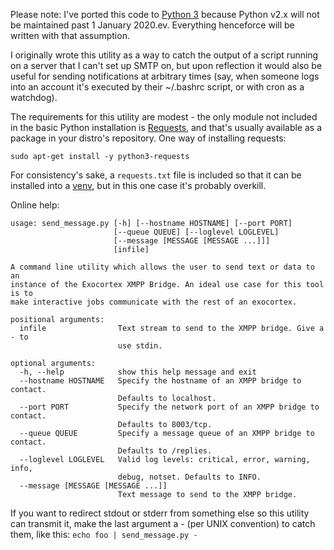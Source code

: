 Please note: I've ported this code to [Python 3](https://pythonclock.org) because Python v2.x will not be maintained past 1 January 2020.ev.  Everything henceforce will be written with that assumption.

I originally wrote this utility as a way to catch the output of a script running on a server that I can't set up SMTP on, but upon reflection it would also be useful for sending notifications at arbitrary times (say, when someone logs into an account it's executed by their ~/.bashrc script, or with cron as a watchdog).

The requirements for this utility are modest - the only module not included in the basic Python installation is [Requests](http://docs.python-requests.org/en/master/), and that's usually available as a package in your distro's repository.  One way of installing requests:
```
sudo apt-get install -y python3-requests
```

For consistency's sake, a `requests.txt` file is included so that it can be installed into a [venv](https://docs.python.org/3/tutorial/venv.html), but in this one case it's probably overkill.

Online help:
```
usage: send_message.py [-h] [--hostname HOSTNAME] [--port PORT]
                       [--queue QUEUE] [--loglevel LOGLEVEL]
                       [--message [MESSAGE [MESSAGE ...]]]
                       [infile]

A command line utility which allows the user to send text or data to an
instance of the Exocortex XMPP Bridge. An ideal use case for this tool is to
make interactive jobs communicate with the rest of an exocortex.

positional arguments:
  infile                Text stream to send to the XMPP bridge. Give a - to
                        use stdin.

optional arguments:
  -h, --help            show this help message and exit
  --hostname HOSTNAME   Specify the hostname of an XMPP bridge to contact.
                        Defaults to localhost.
  --port PORT           Specify the network port of an XMPP bridge to contact.
                        Defaults to 8003/tcp.
  --queue QUEUE         Specify a message queue of an XMPP bridge to contact.
                        Defaults to /replies.
  --loglevel LOGLEVEL   Valid log levels: critical, error, warning, info,
                        debug, notset. Defaults to INFO.
  --message [MESSAGE [MESSAGE ...]]
                        Text message to send to the XMPP bridge.
```

If you want to redirect stdout or stderr from something else so this utility
can transmit it, make the last argument a - (per UNIX convention) to catch
them, like this: `echo foo | send_message.py -`

